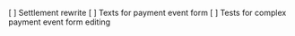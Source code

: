 [ ] Settlement rewrite
[ ] Texts for payment event form
[ ] Tests for complex payment event form editing